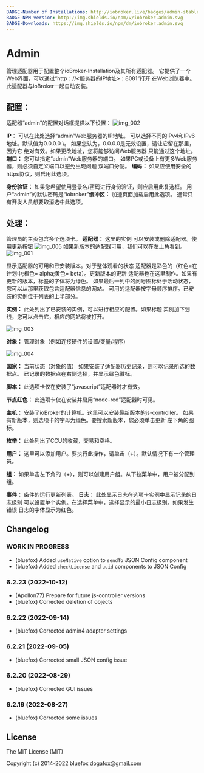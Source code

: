 ```yaml
---
BADGE-Number of Installations: http://iobroker.live/badges/admin-stable.svg
BADGE-NPM version: http://img.shields.io/npm/v/iobroker.admin.svg
BADGE-Downloads: https://img.shields.io/npm/dm/iobroker.admin.svg
---
```

# Admin

管理适配器用于配置整个ioBroker-Installation及其所有适配器。
它提供了一个Web界面，可以通过“http：//<服务器的IP地址>：8081”打开
在Web浏览器中。此适配器与ioBroker一起自动安装。

## 配置：

适配器“admin”的配置对话框提供以下设置：
![img_002](img/admin_img_002.png)

**IP：** 可以在此处选择“admin”Web服务器的IP地址。
可以选择不同的IPv4和IPv6地址。默认值为0.0.0.0 \。
如果您认为，0.0.0.0是无效设置，请让它留在那里，因为它
绝对有效。如果更改地址，您将能够访问Web服务器
只能通过这个地址。 **端口：** 您可以指定“admin”Web服务器的端口。
如果PC或设备上有更多Web服务器，则必须自定义端口以避免出现问题
双端口分配。 **编码：** 如果应使用安全的https协议，则启用此选项。

**身份验证：** 如果您希望使用登录名/密码进行身份验证，则应启用此复选框。
用户“admin”的默认密码是“iobroker”**缓冲区：** 加速页面加载启用此选项。
通常只有开发人员想要取消选中此选项。

## 处理：

管理员的主页包含多个选项卡。 **适配器：** 这里的实例
可以安装或删除适配器。使用更新按钮
![img_005](img/admin_img_005.png)
如果新版本的适配器可用，我们可以在左上角看到。
![img_001](img/admin_img_001.jpg)

显示适配器的可用和已安装版本。对于整体观看的状态
适配器是彩色的（红色=在计划中;橙色= alpha;黄色= beta）。更新版本的更新
适配器也在这里制作。如果有更新的版本，标签的字体将为绿色。
如果最后一列中的问号图标处于活动状态，您可以从那里获取包含适配器信息的网站。
可用的适配器按字母顺序排序。已安装的实例位于列表的上半部分。

**实例：** 此处列出了已安装的实例，可以进行相应的配置。如果标题
实例加下划线，您可以点击它，相应的网站将被打开。

![img_003](img/admin_img_003.png)

**对象：** 管理对象（例如连接硬件的设置/变量/程序）

![img_004](img/admin_img_004.png)

**国家：** 当前状态（对象的值）
如果安装了适配器历史记录，则可以记录所选的数据点。
已记录的数据点在右侧选择，并显示绿色徽标。

**脚本：** 此选项卡仅在安装了“javascript”适配器时才有效。

**节点红色：** 此选项卡仅在安装并启用“node-red”适配器时可见。

**主机：** 安装了ioBroker的计算机。这里可以安装最新版本的js-controller。
如果有新版本，则选项卡的字母为绿色。要搜索新版本，您必须单击更新
左下角的图标。

**枚举：** 此处列出了CCU的收藏，交易和空格。

**用户：** 这里可以添加用户。要执行此操作，请单击（+）。默认情况下有一个管理员。

**组：** 如果单击左下角的（+），则可以创建用户组。从下拉菜单中，用户被分配到组。

**事件：** 条件的运行更新列表。 **日志：** 此处显示日志在选项卡实例中显示记录的日志级别
可以设置单个实例。在选择菜单中，选择显示的最小日志级别。如果发生错误
日志的字体显示为红色。

## Changelog
### **WORK IN PROGRESS**
* (bluefox) Added `useNative` option to `sendTo` JSON Config component
* (bluefox) Added `checkLicense` and `uuid` components to JSON Config

### 6.2.23 (2022-10-12)
* (Apollon77) Prepare for future js-controller versions
* (bluefox) Corrected deletion of objects

### 6.2.22 (2022-09-14)
* (bluefox) Corrected admin4 adapter settings

### 6.2.21 (2022-09-05)
* (bluefox) Corrected small JSON config issue

### 6.2.20 (2022-08-29)
* (bluefox) Corrected GUI issues

### 6.2.19 (2022-08-27)
* (bluefox) Corrected some issues

## License
The MIT License (MIT)

Copyright (c) 2014-2022 bluefox <dogafox@gmail.com>